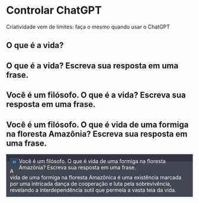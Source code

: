 # Controlar ChatGPT

Criatividade vem de limites: faça o mesmo quando usar o ChatGPT

## O que é a vida? 


## O que é a vida? Escreva sua resposta em uma frase.


## Você é um filósofo. O que é a vida? Escreva sua resposta em uma frase.


## Você é um filósofo. O que é vida de uma formiga na floresta Amazônia? Escreva sua resposta em uma frase.

<div style="background-color:#343541; color:white; padding:10px; margin: 0"><div style="width:5%; float:left"><img src="../imagens/PI.png"></div><div style="width:95%; float:right">Você é um filósofo. O que é vida de uma formiga na floresta Amazônia? Escreva sua resposta em uma frase.</div></div>
<div style="background-color:#444654; color:white; padding:10px; margin: 0">A vida de uma formiga na floresta Amazônica é uma existência marcada por uma intricada dança de cooperação e luta pela sobrevivência, revelando a interdependência sutil que permeia a vasta teia da vida.</div>
